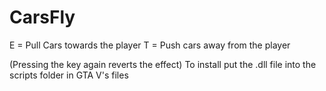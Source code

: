 # CarsFly

E = Pull Cars towards the player
T = Push cars away from the player

(Pressing the key again reverts the effect)
To install put the .dll file into the scripts folder in GTA V's files